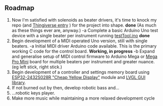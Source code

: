 ## Roadmap

1. Now I'm satisfied with solenoids as beater drivers, it's time to knock my repo (and [Thingiverse entry](https://www.thingiverse.com/thing:6771931) ) for the project into shape. **done** (As much as these things ever are, anyway.)
  -a Complete a basic Arduino Uno test device with a single beater per instrument running [testTool.ino](https://github.com/crunchysteve/SoleBot/blob/main/code/testTool/) **done**
2. Begin development of a MIDI operated Uno version, still with single beaters.
  -a Initial MIDI driver Arduino code available. This is the primary working C code for the control board. **Working, in progress**
  -b Expand and generalise setup of MIDI control firmware to Arduino Mega or [Mega Pro Mini](https://www.aliexpress.com/item/32904052177.html) board for multiple beaters per instrument and greater nuance. (eg left stick, right stick.)
3. Begin development of a controller and settings memory board using [ESP32-2432S028R "Cheap Yellow Display"](https://github.com/witnessmenow/ESP32-Cheap-Yellow-Display) module and [LVGL GUI library](https://github.com/lvgl/lvgl).
4. If not burned out by then, develop robotic bass and...
5. ...robotic keys player.
6. Make more music while maintaining a more relaxed development cycle
